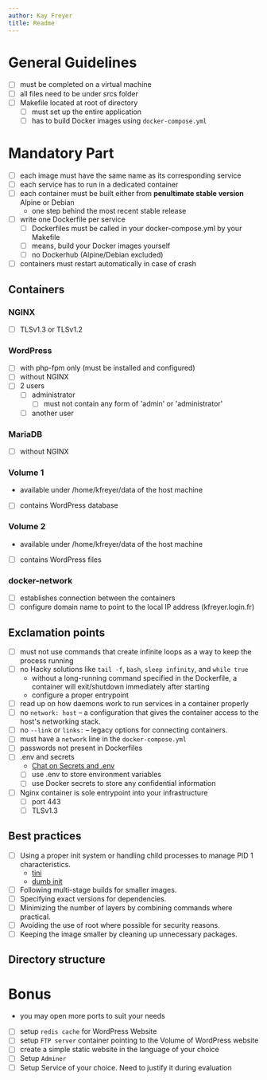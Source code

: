 ```yaml
---
author: Kay Freyer
title: Readme
---
```


# General Guidelines

- [ ] must be completed on a virtual machine
- [ ] all files need to be under srcs folder
- [ ] Makefile located at root of directory
  - [ ] must set up the entire application
  - [ ] has to build Docker images using `docker-compose.yml`

# Mandatory Part

- [ ] each image must have the same name as its corresponding service
- [ ] each service has to run in a dedicated container
- [ ] each container must be built either from **penultimate stable
  version** Alpine or Debian
  - one step behind the most recent stable release
- [ ] write one Dockerfile per service
  - [ ] Dockerfiles must be called in your docker-compose.yml by your
    Makefile
  - [ ] means, build your Docker images yourself
  - [ ] no Dockerhub (Alpine/Debian excluded)
- [ ] containers must restart automatically in case of crash

## Containers

### NGINX

- [ ] TLSv1.3 or TLSv1.2

### WordPress

- [ ] with php-fpm only (must be installed and configured)
- [ ] without NGINX
- [ ] 2 users
  - [ ] administrator
    - [ ] must not contain any form of 'admin' or 'administrator'
  - [ ] another user

### MariaDB

- [ ] without NGINX

### Volume 1

- available under /home/kfreyer/data of the host machine
- [ ] contains WordPress database

### Volume 2

- available under /home/kfreyer/data of the host machine
- [ ] contains WordPress files

### docker-network

- [ ] establishes connection between the containers
- [ ] configure domain name to point to the local IP address
  (kfreyer.login.fr)

## Exclamation points

- [ ] must not use commands that create infinite loops as a way to keep
  the process running
- [ ] no Hacky solutions like `tail -f`, `bash`, `sleep infinity`, and
  `while true`
  - without a long-running command specified in the Dockerfile, a
    container will exit/shutdown immediately after starting
  - configure a proper entrypoint
- [ ] read up on how daemons work to run services in a container
  properly
- [ ] no `network: host` – a configuration that gives the container
  access to the host's networking stack.
- [ ] no `--link` or `links:` – legacy options for connecting
  containers.
- [ ] must have a `network` line in the `docker-compose.yml`
- [ ] passwords not present in Dockerfiles
- [ ] .env and secrets
  - [Chat on Secrets and
    .env](https://42born2code.slack.com/archives/CN9RHKQHW/p1745060462370869)
  - [ ] use .env to store environment variables
  - [ ] use Docker secrets to store any confidential information
- [ ] Nginx container is sole entrypoint into your infrastructure
  - [ ] port 443
  - [ ] TLSv1.3

## Best practices

- [ ] Using a proper init system or handling child processes to manage
  PID 1 characteristics.
  - [tini](https://github.com/krallin/tini)
  - [dumb init](https://github.com/Yelp/dumb-init)
- [ ] Following multi-stage builds for smaller images.
- [ ] Specifying exact versions for dependencies.
- [ ] Minimizing the number of layers by combining commands where
  practical.
- [ ] Avoiding the use of root where possible for security reasons.
- [ ] Keeping the image smaller by cleaning up unnecessary packages.

## Directory structure

# Bonus

- you may open more ports to suit your needs
- [ ] setup `redis cache` for WordPress Website
- [ ] setup `FTP server` container pointing to the Volume of WordPress
  website
- [ ] create a simple static website in the language of your choice
- [ ] Setup `Adminer`
- [ ] Setup Service of your choice. Need to justify it during evaluation
